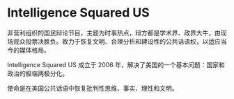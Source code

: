 # 

# Intelligence Squared US

非营利组织的国民辩论节目，主题为时事热点，辩方都是学术界、政界大牛，由现场观众投票决胜负。致力于恢复文明、合理分析和建设性的公共话语权，以适应当今的媒体格局。

Intelligence Squared US 成立于 2006 年，解决了美国的一个基本问题：国家和政治的极端两极分化。

使命是在美国公共话语中恢复批判性思维、事实、理性和文明。


